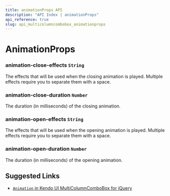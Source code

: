 ```yaml
---
title: animationProps API
description: "API Index | animationProps"
api_reference: true
slug: api_multicolumncombobox_animationprops
---
```


# AnimationProps

### animation-close-effects `String`

The effects that will be used when the closing animation is played. Multiple effects require you to separate them with a space.

### animation-close-duration `Number`

The duration (in milliseconds) of the closing animation.

### animation-open-effects `String`

The effects that will be used when the opening animation is played. Multiple effects require you to separate them with a space.

### animation-open-duration `Number`

The duration (in milliseconds) of the opening animation.

## Suggested Links

* [`Animation` in Kendo UI MultiColumnComboBox for jQuery](https://docs.telerik.com/kendo-ui/api/javascript/ui/multicolumncombobox/configuration/animation)
